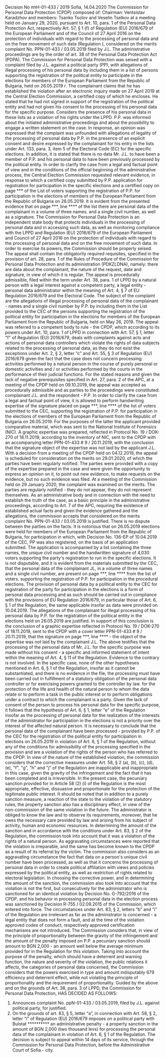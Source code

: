 Decision No ппН-01-433 / 2019 Sofia, 14.04.2020
The Commission for Personal Data Protection (CPDP) composed of: Chairman: Ventsislav Karadzhov and members: Tsanko Tsolov and Veselin Tselkov at a meeting held on January 29, 2020, pursuant to Art. 10, para. 1 of the Personal Data Protection Act, respectively Art. 57, § 1 (f) of Regulation (EU) 2016/679 of the European Parliament and of the Council of 27 April 2016 on the protection of individuals with regard to the processing of personal data and on the free movement of such data (Regulation ), considered on the merits complaint No. PPN-01-433 / 03.05.2019 filed by J.L.
The administrative proceedings are by the order of art. 38 of the Personal Data Protection Act (PDPA).
The Commission for Personal Data Protection was seised with a complaint filed by J.L. against a political party (PP), with allegations of illegal processing of his personal data by including them in a list of persons supporting the registration of the political entity to participate in the elections for members of the European Parliament from the Republic of Bulgaria, held on 26.05.2019 г.
The complainant claims that he has established the violation after an electronic inquiry made on 27 April 2019 at the Central Election Commission, a certified copy of which he encloses. He stated that he had not signed in support of the registration of the political entity and had not given his consent to the processing of his personal data for the specific purpose. Considers the presence of his personal data in these lists as a violation of his rights under the LPPD.
P.P. was informed about the initiated administrative proceedings and about the possibility to engage a written statement on the case.
In response, an opinion was expressed that the complaint was unfounded with allegations of legality of the processing of personal data by P.P. in the presence of an explicit consent and desire expressed by the complainant for his entry in the lists under Art. 133, para. 3, item 5 of the Electoral Code (EC) for the specific elections. In addition, it is stated that there is no data Mr. J.L. to have been a member of P.P. and his personal data to have been previously processed by the political entity.
In order to clarify the case from a legal and factual point of view and in the conditions of the official beginning of the administrative process, the Central Election Commission requested relevant evidence, in response to which a certified copy submitted by P.P. application for registration for participation in the specific elections and a certified copy on page \*\*\* of the List of voters supporting the registration of P.P. for participation in the elections of members of the European Parliament from the Republic of Bulgaria on 26.05.2019. It is evident from the presented evidence that on page \*\*\*, line \*\*\*\* of the list there are personal data of the complainant in a volume of three names. and a single civil number, as well as a signature.
The Commission for Personal Data Protection is an independent state body that protects individuals in the processing of personal data and in accessing such data, as well as monitoring compliance with the LPPD and Regulation (EU) 2016/679 of the European Parliament and Council of 27 April 2016 on the protection of individuals with regard to the processing of personal data and on the free movement of such data.
In order to exercise its powers, the Commission should be properly seised.
The appeal shall contain the obligatorily required requisites, specified in the provision of art. 28, para. 1 of the Rules of Procedure of the Commission for Personal Data Protection and its administration (PDKZLDNA), namely: there are data about the complainant, the nature of the request, date and signature, in view of which it is regular.
The appeal is procedurally admissible, filed within the term under Art. 38, para. 1 of LPPD by a natural person with a legal interest against a competent party, a legal entity - personal data administrator within the meaning of Art. 4, § 7 of EU Regulation 2016/679 and the Electoral Code. The subject of the complaint are the allegations of illegal processing of personal data of the complainant - names and a single civil number by P.P. by including them in the List provided to the CEC of the persons supporting the registration of the political entity for participation in the elections for members of the European Parliament from the Republic of Bulgaria, held on May 26, 2019.
The appeal was referred to a competent body to rule - the CPDP, which according to its powers under Art. 10, para. 1 of LPPD in connection with Art. 57, § 1, letter "f" of Regulation (EU) 2016/679, deals with complaints against acts and actions of personal data controllers which violate the rights of data subjects related to the processing of personal data, as they do not exist the exceptions under Art. 2, § 2, letter “c” and Art. 55, § 3 of Regulation (EU) 2016/679 given the fact that the case does not concern processing activities performed by a natural person in the course of purely personal or domestic activities and / or activities performed by the courts in the performance of their judicial functions.
For the stated reasons and given the lack of negative prerequisites specified in Art. 27, para. 2 of the APC, at a meeting of the CPDP held on 09.10.2019, the appeal was accepted as procedurally admissible and as parties to the proceedings were constituted: complainant J.L. and the respondent - P.P.
In order to clarify the case from a legal and factual point of view, it is allowed to perform handwriting expertise of the signature placed on page \*\*\*, line \*\*\*\* of the list of voters submitted to the CEC, supporting the registration of P.P. for participation in the elections of members of the European Parliament from the Republic of Bulgaria on 26.05.2019. For the purposes of the latter the applicant provided comparative material, which was sent to the National Institute of Forensics (NIC).
A graphic expertise was prepared, reflected in Protocol No. 19 / DOK-270 of 18.11.2019, according to the inventory of NIC, sent to the CPDP with an accompanying letter PPN-01-433 # 9 / 20.11.2019, with the conclusion that the signature object of the expertise was not laid by the applicant J.L.
With a decision from a meeting of the CPDP held on 04.12.2019, the appeal is scheduled for consideration on the merits on 29.01.2020, of which the parties have been regularly notified. The parties were provided with a copy of the expertise prepared in the case and were given the opportunity to express an opinion on it, to point out new evidence, to make requests on the evidence, but no such evidence was filed.
At a meeting of the Commission held on 29 January 2020, the complaint was examined on the merits.
The parties are regularly notified - they do not appear, they do not represent themselves.
As an administrative body and in connection with the need to establish the truth of the case, as a basic principle in the administrative proceedings, according to Art. 7 of the APC, requiring the existence of established actual facts and given the evidence gathered and the allegations, the commission accepts that considered on the merits complaint No. PPN-01-433 / 03.05.2019 is justified.
There is no dispute between the parties on the facts. It is notorious that on 26.05.2019 elections were held for members of the European Parliament from the Republic of Bulgaria, for participation in which, with Decision No. 136-EP of 10.04.2019 of the CEC, PP was also registered, on the basis of an application submitted. The application is accompanied by a list containing the three names, the unique civil number and the handwritten signature of 4,030 voters supporting the party's registration to run in the specific elections.
It is not disputable, and it is evident from the materials submitted by the CEC, that the personal data of the complainant JL, in a volume of three names and a single civil number, are present on page \*\*\*, line \*\*\*\* from the list of voters. supporting the registration of P.P. for participation in the procedural elections.
The provision of personal data by a political entity to the CEC for registration of the party for participation in the elections is a form of personal data processing and as such should be carried out in compliance with the provisions of EU Regulation 2016/679, in particular those of Art. 6, § 1 of the Regulation, the same applicable insofar as data were provided on 10.04.2019.
The allegations of the complainant for illegal processing of his personal data by P.P. for the registration of the political entity in the elections held on 26.05.2019 are justified. In support of this conclusion is the conclusion of a graphic expertise reflected in Protocol No. 19 / DOK-270 of 18.11.2019, sent to the CPDP with a cover letter PPN-01-433 # 9 / 20.11.2019, that the signature on page \*\*\*, line \*\*\*\* - the object of the expertise was not laid by the complainant J.L. The above testifies that the processing of the personal data of Mr. J.L. for the specific purpose was made without his consent - a specific and informed statement of intent within the meaning of Art. 4, § 11 of the Regulation. Evidence to the contrary is not involved.
In the specific case, none of the other hypotheses mentioned in Art. 6, § 1 of the Regulation, insofar as it cannot be substantiated, and there is no evidence in the file, the processing must have been carried out in fulfillment of a statutory obligation of the personal data controller or for exercising powers granted to the controller by law. for the protection of the life and health of the natural person to whom the data relate or to perform a task in the public interest or to perform obligations under a contract to which the complainant is a party. Given the lack of consent of the person to process his personal data for the specific purpose, it follows that the hypothesis of Art. 6, § 1, letter "e" of the Regulation insofar as the processing of personal data for the realization of the interests of the administrator for participation in the elections is not a priority over the interest of the affected natural person.
It is necessary to conclude that the personal data of the complainant have been processed - provided by P.P. of the CEC for the registration of the political entity for participation in elections on 26.05.2019 in violation of Art. 6, § 1 of the Regulation, without any of the conditions for admissibility of the processing specified in the provision and are a violation of the rights of the person who has referred to the CPDP.
In view of the nature of the established violation, the commission considers that the corrective measures under Art. 58, § 2 (a), (b), (c), (d), (e), "f", "g", "h" and "j" of the Regulation are inapplicable and inappropriate in this case, given the gravity of the infringement and the fact that it has been completed and is irreversible. In the present case, the pecuniary sanction provided for in Article 58 (2) (i) of the Regulation is the most appropriate, effective, dissuasive and proportionate for the protection of the legitimate public interest. It should be noted that in addition to a purely sanction measure, a reaction of the state to the violation of the statutory rules, the property sanction also has a disciplinary effect, in view of the non-commission of the same violation in the future. The administrator is obliged to know the law and to observe its requirements, moreover, that he owes the necessary care provided by law and arising from his subject of activity, human and economic resources.
In determining the amount of the sanction and in accordance with the conditions under Art. 83, § 2 of the Regulation, the commission took into account that it was a violation of the rights of a natural person. As aggravating circumstances were reported that the violation is irreparable, and the same has become known to the CPDP as a result of its referral by the victim. The commission also considers as an aggravating circumstance the fact that data on a person's unique civil number have been processed, as well as that it concerns the processing of personal data in order to create political affiliation with views and policies expressed by the political entity, as well as restriction of rights related to electoral legislation. In choosing the corrective power, and in determining the amount of the sanction, the commission also took into account that the violation is not the first, but consecutively for the administrator who is sanctioned for an identical violation by Decision No. G-792/2016 of the CPDP, and his behavior in processing personal data in the election process was sanctioned by Decision R-755 / 02.09.2015 of the Commission, which entered into force. The circumstances under Art. 83, § 2, letters “b” and “i” of the Regulation are irrelevant as far as the administrator is concerned - a legal entity that does not form a fault, and at the time of the violation approved codes of conduct, respectively approved certification mechanisms are not introduced.
The Commission considers that, in view of the principle of proportionality between the gravity of the infringement and the amount of the penalty imposed on P.P. a pecuniary sanction should amount to BGN 2,000 - an amount well below the average minimum provided for in the Regulation for this violation. Taking into account the purpose of the penalty, which should have a deterrent and warning function, the nature and severity of the violation, the public relations it affects, the categories of personal data concerned, the Commission considers that the powers exercised in type and amount indisputably 679 efficiency and deterrent effect, while not violating the principle of proportionality and the requirement of proportionality.
Guided by the above and on the grounds of Art. 38, para. 3 of LPPD, the Commission for Personal Data Protection, HAS DECIDED AS FOLLOWS:
1. Announces complaint No. ppN-01-433 / 03.05.2019, filed by J.L. against political
party, for justified.
2. On the grounds of art. 83, § 5, letter “a”, in connection with Art. 58, § 2, letter “i” of Regulation (EU) 2016/679 imposes on a political party with Bulstat \*\*\*\*\*\*\*\*\*\* an administrative penalty - a property sanction in the amount of BGN 2,000 (two thousand levs) for processing the personal data of the complainant in violation of Art. 6, § 1 of the Regulation.
The decision is subject to appeal within 14 days of its service, through the Commission for Personal Data Protection, before the Administrative Court of Sofia - city.
